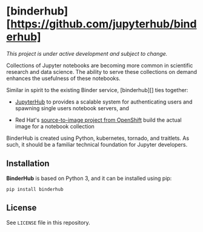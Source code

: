 [binderhub][https://github.com/jupyterhub/binderhub]
===============

*This project is under active development and subject to change.*

Collections of Jupyter notebooks are becoming more common in scientific research
and data science. The ability to serve these collections on demand enhances the
usefulness of these notebooks.

Similar in spirit to the existing Binder service, [binderhub][] ties together:

- [JupyterHub](https://github.com/jupyterhub/jupyterhub) to provides
  a scalable system for authenticating users and spawning single users
  notebook servers, and

- Red Hat's [source-to-image project from OpenShift](https://github.com/openshift/source-to-image)
  build the actual image for a notebook collection

BinderHub is created using Python, kubernetes, tornado, and traitlets. As such,
it should be a familiar technical foundation for Jupyter developers.

Installation
------------

**BinderHub** is based on Python 3, and it can be installed using pip:

    pip install binderhub

License
-------

See `LICENSE` file in this repository.

